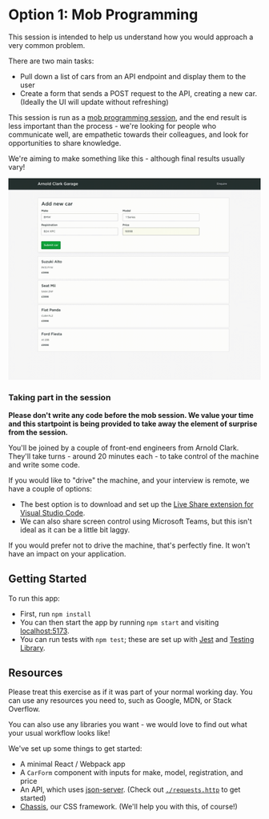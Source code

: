 # Option 1: Mob Programming

This session is intended to help us understand how you would approach a very common problem.

There are two main tasks:

- Pull down a list of cars from an API endpoint and display them to the user
- Create a form that sends a POST request to the API, creating a new car. (Ideally the UI will update without refreshing)

This session is run as a [mob programming session](https://en.wikipedia.org/wiki/Mob_programming), and the end result is less important than the process - we're looking for people who communicate well, are empathetic towards their colleagues, and look for opportunities to share knowledge.

We're aiming to make something like this - although final results usually vary!

![Arnold Clark Garage](/public/images/garage.gif "Arnold Clark Garage")

### Taking part in the session

**Please don't write any code before the mob session. We value your time and this startpoint is being provided to take away the element of surprise from the session.**

You'll be joined by a couple of front-end engineers from Arnold Clark. They'll take turns - around 20 minutes each - to take control of the machine and write some code.

If you would like to "drive" the machine, and your interview is remote, we have a couple of options:

- The best option is to download and set up the [Live Share extension for Visual Studio Code](https://code.visualstudio.com/learn/collaboration/live-share).
- We can also share screen control using Microsoft Teams, but this isn't ideal as it can be a little bit laggy.

If you would prefer not to drive the machine, that's perfectly fine. It won't have an impact on your application.

## Getting Started

To run this app:

- First, run `npm install`
- You can then start the app by running `npm start` and visiting [localhost:5173](http://localhost:5173).
- You can run tests with `npm test`; these are set up with [Jest](https://jestjs.io/) and [Testing Library](https://testing-library.com/docs/react-testing-library/intro/).

## Resources

Please treat this exercise as if it was part of your normal working day. You can use any resources you need to, such as Google, MDN, or Stack Overflow.

You can also use any libraries you want - we would love to find out what your usual workflow looks like!

We've set up some things to get started:

- A minimal React / Webpack app
- A `CarForm` component with inputs for make, model, registration, and price
- An API, which uses [json-server](https://github.com/typicode/json-server). (Check out [`./requests.http`](https://github.com/arnoldclark/front-end-mob-programming/blob/main/requests.http) to get started)
- [Chassis](https://arnoldclark.github.io/chassis/), our CSS framework. (We'll help you with this, of course!)
